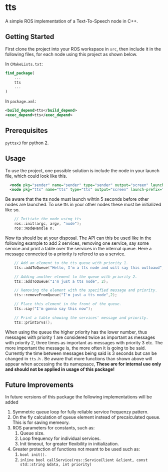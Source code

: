 # tts
A simple ROS implementation of a Text-To-Speech node in C++.
## Getting Started
First clone the project into your ROS workspace in ``` src ```, 
then include it in the following files, for each node using this project as shown below.

In ```CMakeLists.txt```:
```CMake
find_package(
	...
  	tts
	...
)
```

In ```package.xml```:
```xml
<build_depend>tts</build_depend>
<exec_depend>tts</exec_depend>
```

## Prerequisites
``` pyttsx3 ``` for python 2.
## Usage
To use the project, one possible solution is include the node in your launch file, which could look like this.
```xml
  <node pkg="sender" name="sender" type="sender" output="screen" launch-prefix="gnome-terminal -e" />
  <node pkg="tts" name="tts" type="tts" output="screen" launch-prefix="gnome-terminal -e"/>
```
Be aware that the tts node must launch wihtin 5 seconds before other nodes are launched.
To use tts in your other nodes these must be initialized like so.
```cpp
    // Initiate the node using tts
    ros::init(argc, argv, "node");
    ros::NodeHandle n;
```
Now tts should be at your disposal.
The API can this be used like in the following example to add 2 services, removing one service, say some service and print a table over the services in the internal queue. Here a message connected to a priority is refered to as a service.

```cpp
    // Add an element to the tts queue with priority 1.
    tts::addToQueue("Hello, I'm a tts node and will say this outloaud", 1);

    // Adding another element to the queue with priority 2.
    tts::addToQueue("I'm just a tts node", 2);

    // Removing the element with the specified message and priority.
    tts::removeFromQueue("I'm just a tts node",2);

    // Place this element in the front of the queue.
    tts::say("I'm gonna say this now");

    // Print a table showing the services' message and priority.
    tts::printSrvs();
```
When using the queue the higher priority has the lower number, thus messages with priority 1 are considered twice as important as messages with priority 2, three times as important as messages with priority 3 etc.
The more important the message is, the more often it is going to be said. Currently the time between messages being said is 3 seconds but can be changed in 
```tts.h```
.
Be aware that more functions than shown above will appear when accessing the tts namepsace, **These are for internal use only and should not be applied in usage of this package!** 
## Future Improvements
In future versions of this package the following implementations will be added 
1. Symmetric queue loop for fully reliable service frequenzy pattern.
2. On the fly calculation of queue element instead of precalculated queue. This is for saving memeory.
3. ROS parameters for constants, such as:
   1. Queue size.
   2. Loop frequency for individual services.
   3. Init timeout, for greater flexibility in initialization.
4. Greater protection of functions not meant to be used such as:
   1. ```bool init().```
   2. ``` inline bool callService(ros::ServiceClient &client, const std::string &data, int priority) ```

